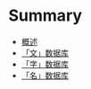 # Summary

- [概述](README.md)
- [「文」数据库](components.md)
- [「字」数据库](compounds.md)
- [「名」数据库](aliases.md)
